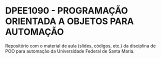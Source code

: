 # DPEE1090 - PROGRAMAÇÃO ORIENTADA A OBJETOS PARA AUTOMAÇÃO

Repositório com o material de aula (slides, códigos, etc.) da disciplina de POO para automação da Universidade Federal de Santa Maria.